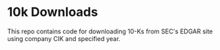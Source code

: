 # 10k Downloads

This repo contains code for downloading 10-Ks from SEC's EDGAR site using company CIK and specified year. 
